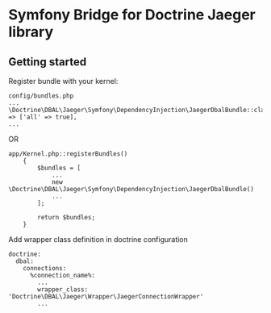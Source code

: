 # Symfony Bridge for Doсtrine Jaeger library

## Getting started
Register bundle with your kernel:
```$xslt
config/bundles.php
...
\Doctrine\DBAL\Jaeger\Symfony\DependencyInjection\JaegerDbalBundle::class => ['all' => true],
...
```
OR

```$xslt
app/Kernel.php::registerBundles()
    {
        $bundles = [
            ...
            new \Doctrine\DBAL\Jaeger\Symfony\DependencyInjection\JaegerDbalBundle()
            ...
        ];    
            
        return $bundles;
    }
```
Add wrapper class definition in doctrine configuration
```$xslt
doctrine:
  dbal:
    connections:
      %connection_name%:
        ...
        wrapper_class: 'Doctrine\DBAL\Jaeger\Wrapper\JaegerConnectionWrapper'
        ...
```
